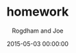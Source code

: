 ---
layout: post
title: "homework"
date: 2015-05-03 00:00:00
ctf: VolgaCTF 2015 Quals
author: Rogdham and Joe
ext-url: http://www.rogdham.net/2015/05/03/volgactf-2015-quals-write-ups.en#homework-100-points
---